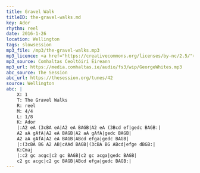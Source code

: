 ```yaml
---
title: Gravel Walk
titleID: the-gravel-walks.md
key: Ador
rhythm: reel
date: 2016-1-26
location: Wellington
tags: slowsession
mp3_file: /mp3/the-gravel-walks.mp3
mp3_licence: <a href="https://creativecommons.org/licenses/by-nc/2.5/">CC-BY-NC-2.5</a>
mp3_source: Comhaltas Ceoltóirí Éireann
mp3_url: https://media.comhaltas.ie/audio/fs3/wip/GeorgeWhites.mp3
abc_source: The Session
abc_url: https://thesession.org/tunes/42
source: Wellington
abc: |
    X: 1
    T: The Gravel Walks
    R: reel
    M: 4/4
    L: 1/8
    K: Ador
    |:A2 eA (3cBA eA|A2 eA BAGB|A2 eA (3Bcd ef|gedc BAGB:|
    A2 aA gAfA|A2 eA BAGB|A2 aA gAfA|gedc BAGB|
    A2 aA gAfA|A2 eA BAGB|ABcd efga|gedc BAGB|
    |:(3cBA BG A2 AB|cAAd BAGB|(3cBA BG ABcd|efge dBGB:|
    K:Cmaj
    |:c2 gc acgc|c2 gc BAGB|c2 gc acga|gedc BAGB|
    c2 gc acgc|c2 gc BAGB|ABcd efga|gedc BAGB:|
---
```

